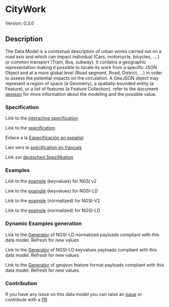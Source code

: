 # CityWork
Version: 0.3.0

## Description 

The Data Model is a contextual description of urban works carried out on a road axis and which can impact individual (Cars, motorcycle, bicycles, .…) or common transport (Tram, Bus, subway). It contains a geographic representation making it possible to locate its work from a specific JSON Object and at a more global level (Road segment, Road, District, ...) in order to assess the potential impacts on the circulation. A GeoJSON object may represent a region of space (a Geometry), a spatially-bounded entity (a Feature), or a list of features (a Feature Collection). refer to the document [geojson](https://tools.ietf.org/pdf/draft-ietf-geojson-03.pdf) for more information about the modeling and the possible value.
### Specification

Link to the [interactive specification](https://swagger.lab.fiware.org/?url=https://github.com/smart-data-models/dataModel.Transportation/blob/master/CityWork/swagger.yaml)

Link to the [specification](https://github.com/smart-data-models/dataModel.Transportation/blob/master/CityWork/doc/spec.md)

Enlace a la [Especificación en español](https://github.com/smart-data-models/dataModel.Transportation/blob/master/CityWork/doc/spec_ES.md)

Lien vers le [spécification en français](https://github.com/smart-data-models/dataModel.Transportation/blob/master/CityWork/doc/spec_FR.md)

Link zur [deutschen Spezifikation](https://github.com/smart-data-models/dataModel.Transportation/blob/master/CityWork/doc/spec_DE.md)
### Examples

Link to the [example](https://github.com/smart-data-models/dataModel.Transportation/blob/master/CityWork/examples/example.json) (keyvalues) for NGSI v2

Link to the [example](https://github.com/smart-data-models/dataModel.Transportation/blob/master/CityWork/examples/example.jsonld) (keyvalues) for NGSI-LD

Link to the [example](https://github.com/smart-data-models/dataModel.Transportation/blob/master/CityWork/examples/example-normalized.json) (normalized) for NGSI-V2

Link to the [example](https://github.com/smart-data-models/dataModel.Transportation/blob/master/CityWork/examples/example-normalized.jsonld) (normalized) for NGSI-LD
### Dynamic Examples generation

Link to the [Generator](https://smartdatamodels.org/extra/ngsi-ld_generator.php?schemaUrl=https://raw.githubusercontent.com/smart-data-models/dataModel.Transportation/master/CityWork/schema.json&email=info@smartdatamodels.org) of NGSI-LD normalized payloads compliant with this data model. Refresh for new values

Link to the [Generator](https://smartdatamodels.org/extra/ngsi-ld_generator_keyvalues.php?schemaUrl=https://raw.githubusercontent.com/smart-data-models/dataModel.Transportation/master/CityWork/schema.json&email=info@smartdatamodels.org) of NGSI-LD keyvalues payloads compliant with this data model. Refresh for new values

Link to the [Generator](https://smartdatamodels.org/extra/geojson_features_generator_v1.0.php?schemaUrl=https://raw.githubusercontent.com/smart-data-models/dataModel.Transportation/master/CityWork/schema.json&email=info@smartdatamodels.org) of geojson feature format payloads compliant with this data model. Refresh for new values
### Contribution

 If you have any issue on this data model you can raise an [issue](https://github.com/smart-data-models/dataModel.Transportation/issues)  or contribute with a [PR](https://github.com/smart-data-models/dataModel.Transportation/pulls)